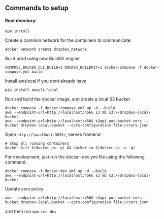 ## Commands to setup

#### Root directory: 
```
npm install
```

Create a common network for the containers to communicate: 
```
docker network create dropbox_network
```

Build prod using new BuildKit engine
```
COMPOSE_DOCKER_CLI_BUILD=1 DOCKER_BUILDKIT=1 docker-compose -f docker-compose.yml build
```

Install awslocal if you dont already have 
```
pip install awscli-local
```

Run and build the docker image, and create a local S3 bucket
```
docker compose -f docker-compose.yml up -d --build   
aws --endpoint-url=http://localhost:4566 s3 mb s3://dropbox-local-bucket
aws --endpoint-url=http://localhost:4566 s3api put-bucket-cors --bucket dropbox-local-bucket --cors-configuration file://cors.json

```

Open `http://localhost:3001/`, serves frontend


```
# Stop all running containers
docker kill $(docker ps -q) && docker rm $(docker ps -a -q)
```


For development, just run the docker-dev.yml file using the following command: 
```
docker compose -f docker-dev.yml up -d --build   
aws --endpoint-url=http://localhost:4566 s3 mb s3://dropbox-local-bucket
```
Update cors policy

```
aws --endpoint-url=http://localhost:4566 s3api put-bucket-cors --bucket dropbox-local-bucket --cors-configuration file://cors.json

```

and then run 
``` npm run dev ```